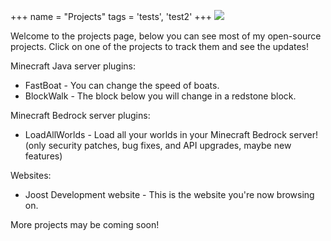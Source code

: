 +++
name = "Projects"
tags = 'tests', 'test2'
+++
![](/uploads/project-363266_1920.jpg)

Welcome to the projects page, below you can see most of my open-source projects. Click on one of the projects to track them and see the updates!

Minecraft Java server plugins:

* FastBoat - You can change the speed of boats.
* BlockWalk - The block below you will change in a redstone block.

Minecraft Bedrock server plugins:

* LoadAllWorlds - Load all your worlds in your Minecraft Bedrock server! (only security patches, bug fixes, and API upgrades, maybe new features)

Websites:

* Joost Development website - This is the website you're now browsing on.

More projects may be coming soon!